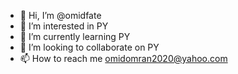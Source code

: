 - 👋 Hi, I’m @omidfate
- 👀 I’m interested in PY
- 🌱 I’m currently learning PY
- 💞️ I’m looking to collaborate on PY
- 📫 How to reach me omidomran2020@yahoo.com

<!---
omidfate/omidfate is a ✨ special ✨ repository because its `README.md` (this file) appears on your GitHub profile.
You can click the Preview link to take a look at your changes.
--->
